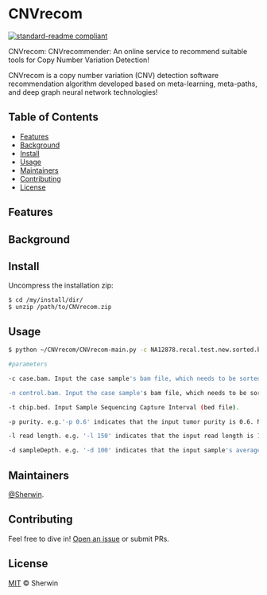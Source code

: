 # CNVrecom

[![standard-readme compliant](https://img.shields.io/badge/readme%20style-standard-brightgreen.svg?style=flat-square)](https://github.com/Sherwin-xjtu/CNVrecom/edit/master/README.md)

CNVrecom: CNVrecommender: An online service to recommend suitable tools for Copy Number Variation Detection!

CNVrecom is a copy number variation (CNV) detection software recommendation algorithm developed based on meta-learning, meta-paths, and deep graph neural network technologies! 

## Table of Contents

- [Features](#features)
- [Background](#background)
- [Install](#install)
- [Usage](#usage)
- [Maintainers](#maintainers)
- [Contributing](#contributing)
- [License](#license)

## Features



## Background



## Install
Uncompress the installation zip:

    $ cd /my/install/dir/
    $ unzip /path/to/CNVrecom.zip
    

## Usage


```sh
$ python ~/CNVrecom/CNVrecom-main.py -c NA12878.recal.test.new.sorted.bam -n NA12878n.recal.test.new.sorted.bam -t chip.bed -p 0 -l 101 -d 100 -o CNVrecomReport.tsv

#parameters

-c case.bam. Input the case sample's bam file, which needs to be sorted and indexed.

-n control.bam. Input the case sample's bam file, which needs to be sorted and indexed.

-t chip.bed. Input Sample Sequencing Capture Interval (bed file).

-p purity. e.g.'-p 0.6' indicates that the input tumor purity is 0.6. Note: The tumor purity of the input sample is required. It is recommended to use the ABSOLUTE tool to estimate the tumor purity of the sample.

-l read length. e.g. '-l 150' indicates that the input read length is 150bp. Note: This can be obtained using tools like samtools or pysam.

-d sampleDepth. e.g. '-d 100' indicates that the input sample's average depth is 100X. Note: This can be obtained using tools like samtools or pysam.
```


## Maintainers

[@Sherwin](https://github.com/Sherwin-xjtu).

## Contributing

Feel free to dive in! [Open an issue](https://github.com/Sherwin-xjtu/CNVrecom/issues/new) or submit PRs.

## License

[MIT](LICENSE) © Sherwin





